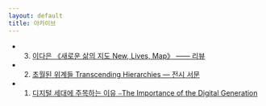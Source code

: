 ```yaml
---
layout: default
title: 아카이브
---
```


- 3. [이다은 《새로운 삶의 지도 New, Lives, Map》 —— 리뷰](archives_0003.md)

- 2.  [초월된 위계들 Transcending Hierarchies — 전시 서문](archives_0002.md)

- 1.  [디지털 세대에 주목하는 이유 ⎯The Importance of the Digital Generation](archives_0001.md)
